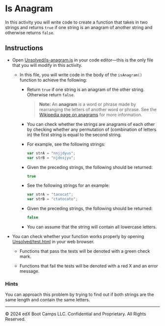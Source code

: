 # Is Anagram

In this activity you will write code to create a function that takes in two strings and returns `true` if one string is an anagram of another string and otherwise returns `false`.

## Instructions

* Open [Unsolved/is-anagram.js](Unsolved/is-anagram.js) in your code editor&mdash;this is the only file that you will modify in this activity.

  * In this file, you will write code in the body of the `isAnagram()` function to achieve the following:

    * Return `true` if one string is an anagram of the other string. Otherwise return `false`.

      > **Note:** An **anagram** is a word or phrase made by rearranging the letters of another word or phrase. See the [Wikipedia page on anagrams](https://en.wikipedia.org/wiki/Anagram) for more information.

    * You can check whether the strings are anagrams of each other by checking whether any permutation of (combination of letters in) the first string is equal to the second string.

    * For example, see the following strings:

      ```js
      var strA = "nnjjdyus";
      var strB = "njdnsjyu";
      ```

    * Given the preceding strings, the following should be returned:

      ```js
      true
      ```

    * See the following strings for an example:

      ```js
      var strA = "tacocat";
      var strB = "ctatocato";
      ```

    * Given the preceding strings, the following should be returned:

      ```js
      false
      ```

    * You can assume that the string will contain all lowercase letters.

* You can check whether your function works properly by opening [Unsolved/test.html](Unsolved/test.html) in your web browser.

  * Functions that pass the tests will be denoted with a green check mark.

  * Functions that fail the tests will be denoted with a red X and an error message.

### Hints

You can approach this problem by trying to find out if both strings are the same length and contain the same letters.

---

© 2024 edX Boot Camps LLC. Confidential and Proprietary. All Rights Reserved.
